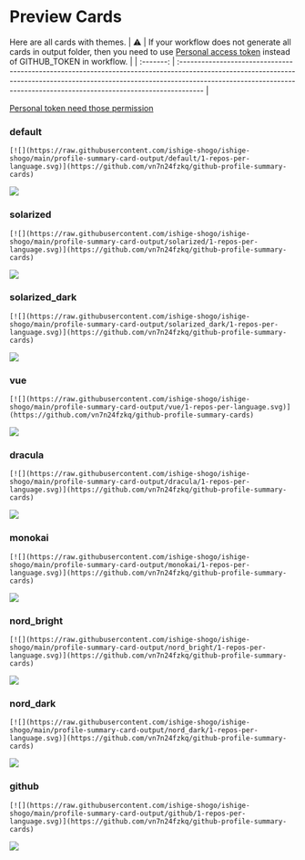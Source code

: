 
# Preview Cards

Here are all cards with themes.
| :warning: | If your workflow does not generate all cards in output folder, then you need to use [Personal access token](https://docs.github.com/en/actions/configuring-and-managing-workflows/creating-and-storing-encrypted-secrets) instead of GITHUB_TOKEN in workflow. |
| :-------: | :------------------------------------------------------------------------------------------------------------------------------------------------------------------------------------------------------------------------------------------------ |

[Personal token need those permission](https://github.com/vn7n24fzkq/github-profile-summary-cards/wiki/Personal-access-token-permissions)


### default


```
[![](https://raw.githubusercontent.com/ishige-shogo/ishige-shogo/main/profile-summary-card-output/default/1-repos-per-language.svg)](https://github.com/vn7n24fzkq/github-profile-summary-cards)
```
![](https://raw.githubusercontent.com/ishige-shogo/ishige-shogo/main/profile-summary-card-output/default/1-repos-per-language.svg)


### solarized


```
[![](https://raw.githubusercontent.com/ishige-shogo/ishige-shogo/main/profile-summary-card-output/solarized/1-repos-per-language.svg)](https://github.com/vn7n24fzkq/github-profile-summary-cards)
```
![](https://raw.githubusercontent.com/ishige-shogo/ishige-shogo/main/profile-summary-card-output/solarized/1-repos-per-language.svg)


### solarized_dark


```
[![](https://raw.githubusercontent.com/ishige-shogo/ishige-shogo/main/profile-summary-card-output/solarized_dark/1-repos-per-language.svg)](https://github.com/vn7n24fzkq/github-profile-summary-cards)
```
![](https://raw.githubusercontent.com/ishige-shogo/ishige-shogo/main/profile-summary-card-output/solarized_dark/1-repos-per-language.svg)


### vue


```
[![](https://raw.githubusercontent.com/ishige-shogo/ishige-shogo/main/profile-summary-card-output/vue/1-repos-per-language.svg)](https://github.com/vn7n24fzkq/github-profile-summary-cards)
```
![](https://raw.githubusercontent.com/ishige-shogo/ishige-shogo/main/profile-summary-card-output/vue/1-repos-per-language.svg)


### dracula


```
[![](https://raw.githubusercontent.com/ishige-shogo/ishige-shogo/main/profile-summary-card-output/dracula/1-repos-per-language.svg)](https://github.com/vn7n24fzkq/github-profile-summary-cards)
```
![](https://raw.githubusercontent.com/ishige-shogo/ishige-shogo/main/profile-summary-card-output/dracula/1-repos-per-language.svg)


### monokai


```
[![](https://raw.githubusercontent.com/ishige-shogo/ishige-shogo/main/profile-summary-card-output/monokai/1-repos-per-language.svg)](https://github.com/vn7n24fzkq/github-profile-summary-cards)
```
![](https://raw.githubusercontent.com/ishige-shogo/ishige-shogo/main/profile-summary-card-output/monokai/1-repos-per-language.svg)


### nord_bright


```
[![](https://raw.githubusercontent.com/ishige-shogo/ishige-shogo/main/profile-summary-card-output/nord_bright/1-repos-per-language.svg)](https://github.com/vn7n24fzkq/github-profile-summary-cards)
```
![](https://raw.githubusercontent.com/ishige-shogo/ishige-shogo/main/profile-summary-card-output/nord_bright/1-repos-per-language.svg)


### nord_dark


```
[![](https://raw.githubusercontent.com/ishige-shogo/ishige-shogo/main/profile-summary-card-output/nord_dark/1-repos-per-language.svg)](https://github.com/vn7n24fzkq/github-profile-summary-cards)
```
![](https://raw.githubusercontent.com/ishige-shogo/ishige-shogo/main/profile-summary-card-output/nord_dark/1-repos-per-language.svg)


### github


```
[![](https://raw.githubusercontent.com/ishige-shogo/ishige-shogo/main/profile-summary-card-output/github/1-repos-per-language.svg)](https://github.com/vn7n24fzkq/github-profile-summary-cards)
```
![](https://raw.githubusercontent.com/ishige-shogo/ishige-shogo/main/profile-summary-card-output/github/1-repos-per-language.svg)

